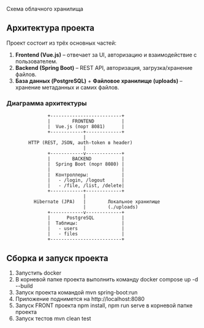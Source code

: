 Схема облачного хранилища
## Архитектура проекта

Проект состоит из трёх основных частей:
1. **Frontend (Vue.js)** – отвечает за UI, авторизацию и взаимодействие с пользователем.
2. **Backend (Spring Boot)** – REST API, авторизация, загрузка/хранение файлов.
3. **База данных (PostgreSQL)** + **Файловое хранилище (uploads)** – хранение метаданных и самих файлов.

### Диаграмма архитектуры

```text
               +--------------------------+
               |        FRONTEND          |
               |  Vue.js (порт 8081)      |
               +------------+-------------+
                            |
        HTTP (REST, JSON, auth-token в header)
                            |
               +------------v-------------+
               |        BACKEND           |
               |  Spring Boot (порт 8080) |
               |                          |
               |  Контроллеры:            |
               |   - /login, /logout      |
               |   - /file, /list, /delete|
               +------------+-------------+
                            |
          Hibernate (JPA)   |        Локальное хранилище
                            |        (./uploads)
               +------------v-------------+
               |      PostgreSQL          |
               |  Таблицы:                |
               |   - users                |
               |   - files                |
               +--------------------------+
```
           
## Сборка и запуск проекта

1. Запустить docker
2. В корневой папке проекта выполнить команду docker compose up -d --build
3. Запуск проекта командой mvn spring-boot:run
4. Приложение поднимется на http://localhost:8080
5. Запуск FRONT проекта npm install, npm run serve в корневой папке проекта
6. Запуск тестов mvn clean test        
